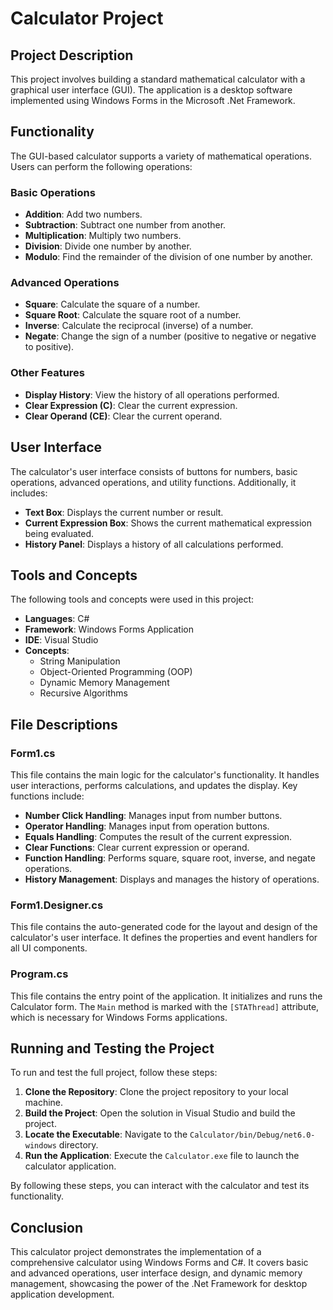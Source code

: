 # Calculator Project

## Project Description

This project involves building a standard mathematical calculator with a graphical user interface (GUI). The application is a desktop software implemented using Windows Forms in the Microsoft .Net Framework.

## Functionality

The GUI-based calculator supports a variety of mathematical operations. Users can perform the following operations:

### Basic Operations
- **Addition**: Add two numbers.
- **Subtraction**: Subtract one number from another.
- **Multiplication**: Multiply two numbers.
- **Division**: Divide one number by another.
- **Modulo**: Find the remainder of the division of one number by another.

### Advanced Operations
- **Square**: Calculate the square of a number.
- **Square Root**: Calculate the square root of a number.
- **Inverse**: Calculate the reciprocal (inverse) of a number.
- **Negate**: Change the sign of a number (positive to negative or negative to positive).

### Other Features
- **Display History**: View the history of all operations performed.
- **Clear Expression (C)**: Clear the current expression.
- **Clear Operand (CE)**: Clear the current operand.

## User Interface

The calculator's user interface consists of buttons for numbers, basic operations, advanced operations, and utility functions. Additionally, it includes:
- **Text Box**: Displays the current number or result.
- **Current Expression Box**: Shows the current mathematical expression being evaluated.
- **History Panel**: Displays a history of all calculations performed.

## Tools and Concepts

The following tools and concepts were used in this project:
- **Languages**: C#
- **Framework**: Windows Forms Application
- **IDE**: Visual Studio
- **Concepts**: 
  - String Manipulation
  - Object-Oriented Programming (OOP)
  - Dynamic Memory Management
  - Recursive Algorithms

## File Descriptions

### Form1.cs
This file contains the main logic for the calculator's functionality. It handles user interactions, performs calculations, and updates the display. Key functions include:
- **Number Click Handling**: Manages input from number buttons.
- **Operator Handling**: Manages input from operation buttons.
- **Equals Handling**: Computes the result of the current expression.
- **Clear Functions**: Clear current expression or operand.
- **Function Handling**: Performs square, square root, inverse, and negate operations.
- **History Management**: Displays and manages the history of operations.

### Form1.Designer.cs
This file contains the auto-generated code for the layout and design of the calculator's user interface. It defines the properties and event handlers for all UI components.

### Program.cs
This file contains the entry point of the application. It initializes and runs the Calculator form. The `Main` method is marked with the `[STAThread]` attribute, which is necessary for Windows Forms applications.

## Running and Testing the Project

To run and test the full project, follow these steps:

1. **Clone the Repository**: Clone the project repository to your local machine.
2. **Build the Project**: Open the solution in Visual Studio and build the project.
3. **Locate the Executable**: Navigate to the `Calculator/bin/Debug/net6.0-windows` directory.
4. **Run the Application**: Execute the `Calculator.exe` file to launch the calculator application.

By following these steps, you can interact with the calculator and test its functionality.

## Conclusion

This calculator project demonstrates the implementation of a comprehensive calculator using Windows Forms and C#. It covers basic and advanced operations, user interface design, and dynamic memory management, showcasing the power of the .Net Framework for desktop application development.
